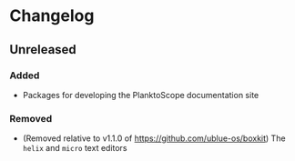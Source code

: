 # Changelog

## Unreleased

### Added

- Packages for developing the PlanktoScope documentation site

### Removed

- (Removed relative to v1.1.0 of https://github.com/ublue-os/boxkit) The `helix` and `micro` text editors 
